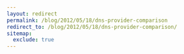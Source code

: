 ```yaml
---
layout: redirect
permalink: /blog/2012/05/18/dns-provider-comparison
redirect_to: /blog/2012/05/18/dns-provider-comparison/
sitemap:
  exclude: true
---
```


